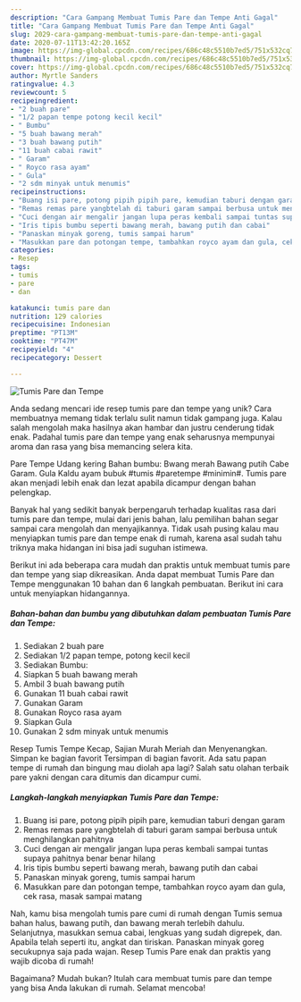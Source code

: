 ```yaml
---
description: "Cara Gampang Membuat Tumis Pare dan Tempe Anti Gagal"
title: "Cara Gampang Membuat Tumis Pare dan Tempe Anti Gagal"
slug: 2029-cara-gampang-membuat-tumis-pare-dan-tempe-anti-gagal
date: 2020-07-11T13:42:20.165Z
image: https://img-global.cpcdn.com/recipes/686c48c5510b7ed5/751x532cq70/tumis-pare-dan-tempe-foto-resep-utama.jpg
thumbnail: https://img-global.cpcdn.com/recipes/686c48c5510b7ed5/751x532cq70/tumis-pare-dan-tempe-foto-resep-utama.jpg
cover: https://img-global.cpcdn.com/recipes/686c48c5510b7ed5/751x532cq70/tumis-pare-dan-tempe-foto-resep-utama.jpg
author: Myrtle Sanders
ratingvalue: 4.3
reviewcount: 5
recipeingredient:
- "2 buah pare"
- "1/2 papan tempe potong kecil kecil"
- " Bumbu"
- "5 buah bawang merah"
- "3 buah bawang putih"
- "11 buah cabai rawit"
- " Garam"
- " Royco rasa ayam"
- " Gula"
- "2 sdm minyak untuk menumis"
recipeinstructions:
- "Buang isi pare, potong pipih pipih pare, kemudian taburi dengan garam"
- "Remas remas pare yangbtelah di taburi garam sampai berbusa untuk menghilangkan pahitnya"
- "Cuci dengan air mengalir jangan lupa peras kembali sampai tuntas supaya pahitnya benar benar hilang"
- "Iris tipis bumbu seperti bawang merah, bawang putih dan cabai"
- "Panaskan minyak goreng, tumis sampai harum"
- "Masukkan pare dan potongan tempe, tambahkan royco ayam dan gula, cek rasa, masak sampai matang"
categories:
- Resep
tags:
- tumis
- pare
- dan

katakunci: tumis pare dan 
nutrition: 129 calories
recipecuisine: Indonesian
preptime: "PT13M"
cooktime: "PT47M"
recipeyield: "4"
recipecategory: Dessert

---
```



![Tumis Pare dan Tempe](https://img-global.cpcdn.com/recipes/686c48c5510b7ed5/751x532cq70/tumis-pare-dan-tempe-foto-resep-utama.jpg)

Anda sedang mencari ide resep tumis pare dan tempe yang unik? Cara membuatnya memang tidak terlalu sulit namun tidak gampang juga. Kalau salah mengolah maka hasilnya akan hambar dan justru cenderung tidak enak. Padahal tumis pare dan tempe yang enak seharusnya mempunyai aroma dan rasa yang bisa memancing selera kita.

Pare Tempe Udang kering Bahan bumbu: Bwang merah Bawang putih Cabe Garam. Gula Kaldu ayam bubuk #tumis #paretempe #minimin#. Tumis pare akan menjadi lebih enak dan lezat apabila dicampur dengan bahan pelengkap.

Banyak hal yang sedikit banyak berpengaruh terhadap kualitas rasa dari tumis pare dan tempe, mulai dari jenis bahan, lalu pemilihan bahan segar sampai cara mengolah dan menyajikannya. Tidak usah pusing kalau mau menyiapkan tumis pare dan tempe enak di rumah, karena asal sudah tahu triknya maka hidangan ini bisa jadi suguhan istimewa.


Berikut ini ada beberapa cara mudah dan praktis untuk membuat tumis pare dan tempe yang siap dikreasikan. Anda dapat membuat Tumis Pare dan Tempe menggunakan 10 bahan dan 6 langkah pembuatan. Berikut ini cara untuk menyiapkan hidangannya.

<!--inarticleads1-->

##### Bahan-bahan dan bumbu yang dibutuhkan dalam pembuatan Tumis Pare dan Tempe:

1. Sediakan 2 buah pare
1. Sediakan 1/2 papan tempe, potong kecil kecil
1. Sediakan  Bumbu:
1. Siapkan 5 buah bawang merah
1. Ambil 3 buah bawang putih
1. Gunakan 11 buah cabai rawit
1. Gunakan  Garam
1. Gunakan  Royco rasa ayam
1. Siapkan  Gula
1. Gunakan 2 sdm minyak untuk menumis


Resep Tumis Tempe Kecap, Sajian Murah Meriah dan Menyenangkan. Simpan ke bagian favorit Tersimpan di bagian favorit. Ada satu papan tempe di rumah dan bingung mau diolah apa lagi? Salah satu olahan terbaik pare yakni dengan cara ditumis dan dicampur cumi. 

<!--inarticleads2-->

##### Langkah-langkah menyiapkan Tumis Pare dan Tempe:

1. Buang isi pare, potong pipih pipih pare, kemudian taburi dengan garam
1. Remas remas pare yangbtelah di taburi garam sampai berbusa untuk menghilangkan pahitnya
1. Cuci dengan air mengalir jangan lupa peras kembali sampai tuntas supaya pahitnya benar benar hilang
1. Iris tipis bumbu seperti bawang merah, bawang putih dan cabai
1. Panaskan minyak goreng, tumis sampai harum
1. Masukkan pare dan potongan tempe, tambahkan royco ayam dan gula, cek rasa, masak sampai matang


Nah, kamu bisa mengolah tumis pare cumi di rumah dengan Tumis semua bahan halus, bawang putih, dan bawang merah terlebih dahulu. Selanjutnya, masukkan semua cabai, lengkuas yang sudah digrepek, dan. Apabila telah seperti itu, angkat dan tiriskan. Panaskan minyak goreg secukupnya saja pada wajan. Resep Tumis Pare enak dan praktis yang wajib dicoba di rumah! 

Bagaimana? Mudah bukan? Itulah cara membuat tumis pare dan tempe yang bisa Anda lakukan di rumah. Selamat mencoba!
